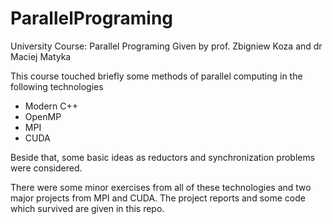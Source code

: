 # ParallelPrograming
University Course: Parallel Programing
Given by prof. Zbigniew Koza and dr Maciej Matyka

This course touched briefly some methods of parallel computing in the following technologies
* Modern C++
* OpenMP
* MPI
* CUDA

Beside that, some basic ideas as reductors and synchronization problems were considered.

There were some minor exercises from all of these technologies and two major projects from MPI and CUDA. The project reports and some code which survived are given in this repo.